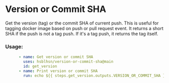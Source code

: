 # Version or Commit SHA

Get the version (tag) or the commit SHA of current push. This is useful for tagging docker image based on push or pull request event. It returns a short SHA if the push is not a tag push. If it's a tag push, it returns the tag itself.

### Usage:

```yml
      - name: Get version or commit SHA
        uses: hsblhsn/version-or-commit-sha@main
        id: get_version
      - name: Print version or commit SHA
        run: echo ${{ steps.get_version.outputs.VERSION_OR_COMMIT_SHA }}
```
